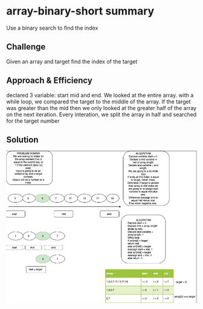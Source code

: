 # array-binary-short summary
Use a binary search to find the index
<!-- Short summary or background information -->
## Challenge
Given an array and target find the index of the target
<!-- Description of the challenge -->
## Approach & Efficiency
<!-- What approach did you take? Why? What is the Big O space/time for this approach? -->
declared 3 variable: start mid and end. We looked at the entire array.  with a while loop, we compared the target to the middle of the array. If the target was greater than the mid then we only looked at the greater half of the array on the next iteration. Every interation, we split the array in half and searched for the target number
## Solution
<!-- Embedded whiteboard image -->
![Whiteboard](../../assets/binary-search.png)